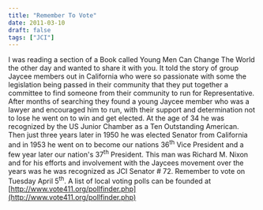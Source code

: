 ```yaml
---
title: "Remember To Vote"
date: 2011-03-10
draft: false
tags: ["JCI"]
---
```





<!-- ![](https:///www.gogorichie.com/wp-content/uploads/2011/03/031011_2051_RememberToV12.jpg) -->
I was reading a section of a Book called Young Men Can Change The World the other day and wanted to share it with you. It told the story of group Jaycee members out in California who were so passionate with some the legislation being passed in their community that they put together a committee to find someone from their community to run for Representative. After months of searching they found a young Jaycee member who was a lawyer and encouraged him to run, with their support and determination not to lose he went on to win and get elected. At the age of 34 he was recognized by the US Junior Chamber as a Ten Outstanding American. Then just three years later in 1950 he was elected Senator from California and in 1953 he went on to become our nations 36<sup>th</sup> Vice President and a few year later our nation's 37<sup>th</sup> President. This man was Richard M. Nixon and for his efforts and involvement with the Jaycees movement over the years was he was recognized as JCI Senator # 72\. Remember to vote on Tuesday April 5<sup>th</sup>. A list of local voting polls can be founded at [http://www.vote411.org/pollfinder.php](http://www.vote411.org/pollfinder.php)